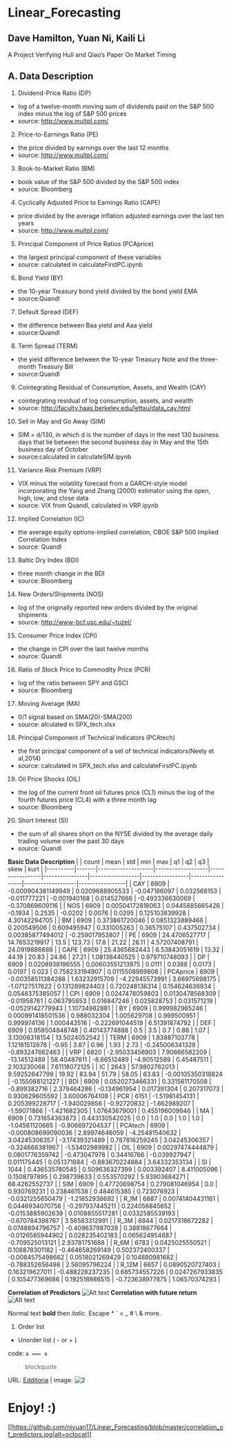 # Linear_Forecasting
## Dave Hamilton, Yuan Ni, Kaili Li
A Project Verifying Hull and Qiao’s Paper On Market Timing


## A. Data Description
1. Dividend-Price Ratio (DP)
- log of a twelve-month moving sum of dividends paid on the S&P 500 index minus the log of S&P 500 prices
- source: http://www.multpl.com/
2. Price-to-Earnings Ratio (PE)
- the price divided by earnings over the last 12 months
- source: http://www.multpl.com/
3. Book-to-Market Ratio (BM)
- book value of the S&P 500 divided by the S&P 500 index
- source: Bloomberg
4. Cyclically Adjusted Price to Earnings Ratio (CAPE)
- price divided by the average inflation adjusted earnings over the last ten years    
- source: http://www.multpl.com/
5. Principal Component of Price Ratios (PCAprice)
- the largest principal component of these variables  
- source: calculated in calculateFirstPC.ipynb
6. Bond Yield (BY)
- the 10-year Treasury bond yield divided by the bond yield EMA    
- source:Quandl
7. Default Spread (DEF)
- the difference between Baa yield and Aaa yield    
- source:Quandl
8. Term Spread (TERM)
- the yield difference between the 10-year Treasury Note and the three-month Treasury Bill    
- source:Quandl
9. Cointegrating Residual of Consumption, Assets, and Wealth (CAY)
- cointegrating residual of log consumption, assets, and wealth
- source: http://faculty.haas.berkeley.edu/lettau/data_cay.html
10. Sell in May and Go Away (SIM)
- SIM = d/130, in which d is the number of days in the next 130 business days that lie between the second business day in May and the 15th business day of October  
- source:calculated in calculateSIM.ipynb
11. Variance Risk Premium (VRP)
- VIX minus the volatility forecast from a GARCH-style model incorporating the Yang and Zhang (2000) estimator using the open, high, low, and close data
- source: VIX from Quandl, calculated in VRP.ipynb
12. Implied Correlation (IC)
- the average equity options-implied correlation, CBOE S&P 500 Implied Correlation Index
- source: Quandl
13. Baltic Dry Index (BDI)
- three month change in the BDI
- source: Bloomberg
14. New Orders/Shipments (NOS)
- log of the originally reported new orders divided by the original shipments
- source: http://www-bcf.usc.edu/~tuzel/
15. Consumer Price Index (CPI)
- the change in CPI over the last twelve months  
- source: Quandl
16. Ratio of Stock Price to Commodity Price (PCR)
- log of the ratio between SPY and GSCI  
- source: Bloomberg
17. Moving Average (MA)
- 0/1 signal based on SMA(20)-SMA(200)
- source: alculated in SPX_tech.xlsx
18. Principal Component of Technical Indicators (PCAtech)
- the first principal component of a set of technical indicators(Neely et al,2014)  
- source: calculated in SPX_tech.xlsx and calculateFirstPC.ipynb
19. Oil Price Shocks (OIL)
- the log of the current front oil futures price (CL1) minus the log of the fourth futures price (CL4) with a three month lag    
- source: Bloomberg
20. Short Interest (SI)
- the sum of all shares short on the NYSE divided by the average daily trading volume over the past 30 days    
- source: Quandl

**Basic Data Description**
|          | count | mean               | std               | min             | max            | q1               | q2              | q3              | skew              | kurt            |
|----------|-------|--------------------|-------------------|-----------------|----------------|------------------|-----------------|-----------------|-------------------|-----------------|
| CAY      | 6909  | -0.000904381149949 | 0.0209688905533   | -0.047186097    | 0.032568153    | -0.011777221     | -0.001940168    | 0.014527666     | -0.493336630069   | -0.370869609116 |
| NOS      | 6909  | 0.00504172818063   | 0.0445885665426   | -0.1934         | 0.2535         | -0.0202          | 0.0076          | 0.0295          | 0.125103839928    | 4.30142294705   |
| BM       | 6909  | 0.373861720046     | 0.0851323889466   | 0.200549506     | 0.609495947    | 0.331005263      | 0.36575107      | 0.437502734     | 0.00385877494012  | -0.259017953807 |
| PE       | 6909  | 24.4706527717      | 14.7653219917     | 13.5            | 123.73         | 17.8             | 21.22           | 26.11           | 4.57207408791     | 24.0919886688   |
| CAPE     | 6909  | 25.4365682443      | 6.53843051619     | 13.32           | 44.19          | 20.83            | 24.86           | 27.21           | 1.08138440525     | 0.979710748093  |
| DP       | 6909  | 0.0208938196555    | 0.00603551213975  | 0.0111          | 0.0388         | 0.0173           | 0.0197          | 0.023           | 0.758233194907    | 0.0115508989808 |
| PCAprice | 6909  | -0.00358511384288  | 1.63232915709     | -4.22945573991  | 3.66975698175  | -1.07127517622   | 0.131289824403  | 0.720248136314  | 0.154624636934    | 0.0548375385057 |
| CPI      | 6909  | 0.0247478059803    | 0.0130478568309   | -0.01958761     | 0.063795853    | 0.016847246      | 0.025828753     | 0.031571219     | -0.0529142779943  | 1.10734982881   |
| BY       | 6909  | 0.999982965246     | 0.000991418501536 | 0.988032304     | 1.005629708    | 0.999500951      | 0.999974136     | 1.000443516     | -0.222691044519   | 6.51391874792   |
| DEF      | 6909  | 0.958504848748     | 0.40143774888     | 0.5             | 3.5            | 0.7              | 0.88            | 1.07            | 3.13006318154     | 13.5024052542   |
| TERM     | 6909  | 1.83887103778      | 1.12161512878     | -0.95           | 3.87           | 0.96             | 1.93            | 2.73            | -0.245006341328   | -0.893247662463 |
| VRP      | 6820  | -2.95033456903     | 7.90666582209     | -13.14512489    | 58.40487611    | -8.66512489      | -4.90512589     | 0.45487511      | 2.103230068       | 7.61118072125   |
| IC       | 2643  | 57.9802762013      | 9.59252647799     | 19.92           | 83.94          | 51.79            | 58.05           | 63.83           | -0.00105350318824 | -0.155088121227 |
| BDI      | 6909  | 0.0520273466331    | 0.331561170508    | -0.899382716    | 2.379464286    | -0.134961954     | 0.017391304     | 0.207317073     | 0.930629605592    | 3.60006764108   |
| PCR      | 6151  | -1.51981454131     | 0.205399228717    | -1.940029856    | -0.92720832    | -1.662989207     | -1.59071866     | -1.421682305    | 1.07643679001     | 0.455196009946  |
| MA       | 6909  | 0.731654363873     | 0.443130542025    | 0.0             | 1.0            | 0.0              | 1.0             | 1.0             | -1.04561120665    | -0.906697204537 |
| PCAtech  | 6909  | -0.000808699090036 | 2.89974646059     | -4.25481540632  | 3.04245306357  | -3.17439321489   | 0.787816259245  | 3.04245306357   | -0.324666381967   | -1.53402989982  |
| OIL      | 6909  | 0.00297474444879   | 0.0801776359742   | -0.473047978    | 0.34416766     | -0.039927947     | 0.011175445     | 0.051371884     | -0.883670224884   | 3.64332353134   |
| SI       | 1044  | 0.436535780545     | 0.509636327399    | 0.003392407     | 8.411005096    | 0.1508797895     | 0.298739633     | 0.553570292     | 5.93903684271     | 68.4262552737   |
| SIM      | 6909  | 0.47720698754      | 0.279081046954    | 0.0             | 0.930769231    | 0.238461538      | 0.484615385     | 0.723076923     | -0.0321255650479  | -1.21852938692  |
| R_1M     | 6887  | 0.00741404431161   | 0.0446934070756   | -0.297937445211 | 0.224056845652 | -0.0153885902639 | 0.0108855517281 | 0.0332585539193 | -0.670784398767   | 3.56583312991   |
| R_3M     | 6844  | 0.0217318672282    | 0.0748894796757   | -0.409637987038 | 0.38818677664  | -0.0126585944902 | 0.028235402183  | 0.065624954687  | -0.709525013121   | 2.93781751688   |
| R_6M     | 6783  | 0.0425025550521    | 0.108878301182    | -0.464658269149 | 0.502372400337 | -0.0084575498662 | 0.0518021269429 | 0.104880981682  | -0.788352656498   | 2.56095796224   |
| R_12M    | 6657  | 0.0890520727403    | 0.163219627011    | -0.488228237235 | 0.685734557226 | 0.0247267933835  | 0.105477369686  | 0.192518986515  | -0.723638977875   | 1.06570374293   |

**Correlation of Predictors**
![Alt text](correlation_of_predictors.jpg)
**Correlation with future return**
![Alt text](correlation_with_future_return.jpg)

Normal text **bold** then *italic*.
Escape \* \` \< \_ \# \\ & more.

1. Order list
- Unorder list ( - or + )

code: `a === a`

> blockquote

URL: [Edditoria][1] | image: ![2][]

[1]: https://edditoria.blogspot.com
[2]: https://avatars0.githubusercontent.com/u/2234073?v=3&s=40

<!-- please comment -->

# Enjoy! :)

[[https://github.com/niyuan17/Linear_Forecasting/blob/master/correlation_of_predictors.jpg|alt=octocat]]





